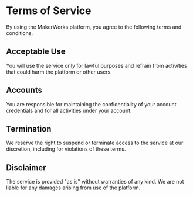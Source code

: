 # Terms of Service

By using the MakerWorks platform, you agree to the following terms and conditions.

## Acceptable Use
You will use the service only for lawful purposes and refrain from activities that could harm the platform or other users.

## Accounts
You are responsible for maintaining the confidentiality of your account credentials and for all activities under your account.

## Termination
We reserve the right to suspend or terminate access to the service at our discretion, including for violations of these terms.

## Disclaimer
The service is provided "as is" without warranties of any kind. We are not liable for any damages arising from use of the platform.
